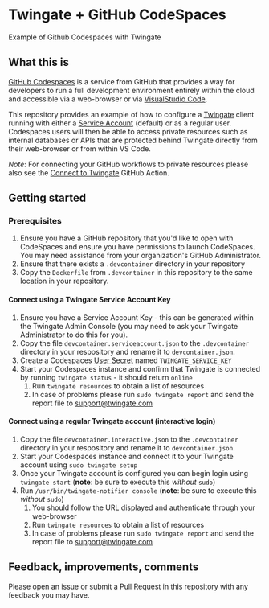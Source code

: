 # Twingate + GitHub CodeSpaces
Example of Github Codespaces with Twingate

## What this is
[GitHub Codespaces](https://github.com/features/codespaces) is a service from GitHub that provides a way for developers to run a full development environment entirely within the cloud and accessible via a web-browser or via [VisualStudio Code](https://code.visualstudio.com).

This repository provides an example of how to configure a [Twingate](https://twingate.com) client running with either a [Service Account](https://docs.twingate.com/docs/services) (default) or as a regular user.
Codespaces users will then be able to access private resources such as internal databases or APIs that are protected behind Twingate directly from their web-browser or from within VS Code.

_Note_: For connecting your GitHub workflows to private resources please also see the [Connect to Twingate](https://github.com/marketplace/actions/connect-to-twingate) GitHub Action.

## Getting started

### Prerequisites
1. Ensure you have a GitHub repository that you'd like to open with CodeSpaces and ensure you have permissions to launch CodeSpaces.  You may need assistance from your organization's GitHub Administrator.
2. Ensure that there exists a `.devcontainer` directory in your repository
3. Copy the `Dockerfile` from `.devcontainer` in this repository to the same location in your repository.

#### Connect using a Twingate Service Account Key
1. Ensure you have a Service Account Key - this can be generated within the Twingate Admin Console (you may need to ask your Twingate Administrator to do this for you).
2. Copy the file `devcontainer.serviceaccount.json` to the `.devcontainer` directory in your respository and rename it to `devcontainer.json`.
3. Create a Codespaces [User Secret](https://docs.github.com/en/codespaces/managing-your-codespaces/managing-encrypted-secrets-for-your-codespaces#adding-a-secret) named `TWINGATE_SERVICE_KEY`
4. Start your Codespaces instance and confirm that Twingate is connected by running `twingate status` - it should return `online`
   1. Run `twingate resources` to obtain a list of resources
   2. In case of problems please run `sudo twingate report` and send the report file to support@twingate.com

#### Connect using a regular Twingate account (interactive login)
1. Copy the file `devcontainer.interactive.json` to the `.devcontainer` directory in your respository and rename it to `devcontainer.json`.
2. Start your Codespaces instance and connect it to your Twingate account using `sudo twingate setup`
3. Once your Twingate account is configured you can begin login using `twingate start`  (**note**: be sure to execute this _without_ `sudo`)
4. Run `/usr/bin/twingate-notifier console` (**note**: be sure to execute this _without_ `sudo`)
   1. You should follow the URL displayed and authenticate through your web-browser
   2. Run `twingate resources` to obtain a list of resources
   3. In case of problems please run `sudo twingate report` and send the report file to support@twingate.com

## Feedback, improvements, comments
Please open an issue or submit a Pull Request in this repository with any feedback you may have.
